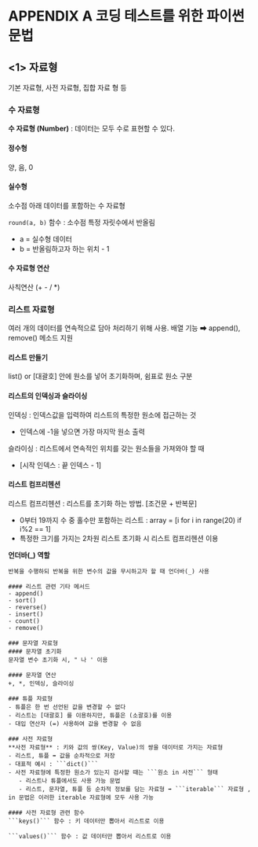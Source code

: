 # APPENDIX A 코딩 테스트를 위한 파이썬 문법

## <1> 자료형
기본 자료형, 사전 자료형, 집합 자료 형 등

### 수 자료형
**수 자료형 (Number)** : 데이터는 모두 수로 표현할 수 있다.

#### 정수형 
양, 음, 0

#### 실수형
소수점 아래 데이터를 포함하는 수 자료형

```round(a, b)``` 함수 : 소수점 특정 자릿수에서 반올림
- a = 실수형 데이터
- b = 반올림하고자 하는 위치 - 1

#### 수 자료형 연산
사칙연산 (+ - / *)

### 리스트 자료형
여러 개의 데이터를 연속적으로 담아 처리하기 위해 사용. 배열 기능 ➡ append(), remove() 메소드 지원

#### 리스트 만들기
list() or [대괄호] 안에 원소를 넣어 초기화하며, 쉼표로 원소 구분

#### 리스트의 인덱싱과 슬라이싱
인덱싱 : 인덱스값을 입력하여 리스트의 특정한 원소에 접근하는 것
- 인덱스에 -1을 넣으면 가장 마지막 원소 출력

슬라이싱 : 리스트에서 연속적인 위치를 갖는 원소들을 가져와야 할 때
- [시작 인덱스 : 끝 인덱스 - 1]

#### 리스트 컴프리헨션
리스트 컴프리헨션 : 리스트를 초기화 하는 방법. [조건문 + 반복문]
- 0부터 19까지 수 중 홀수만 포함하는 리스트 : array = [i for i in range(20) if i%2 == 1]
- 특정한 크기를 가지는 2차원 리스트 초기화 시 리스트 컴프리헨션 이용

**언더바(_) 역할**
```array = [[0] for _ in range(n)]
반복을 수행하되 반복을 위한 변수의 값을 무시하고자 할 때 언더바(_) 사용

#### 리스트 관련 기타 메서드
- append()
- sort()
- reverse()
- insert()
- count()
- remove()

### 문자열 자료형
#### 문자열 초기화
문자열 변수 초기화 시, " 나 ' 이용

#### 문자열 연산
+, *, 인덱싱, 슬라이싱

### 튜플 자료형
- 튜플은 한 번 선언된 값을 변경할 수 없다
- 리스트는 [대괄호] 를 이용하지만, 튜플은 (소괄호)를 이용
- 대입 연산자 (=) 사용하여 값을 변경할 수 없음

### 사전 자료형
**사전 자료형** : 키와 값의 쌍(Key, Value)의 쌍을 데이터로 가지는 자료형
- 리스트, 튜플 ➡ 값을 순차적으로 저장
- 대표적 예시 : ```dict()```
- 사전 자료형에 특정한 원소가 있는지 검사할 때는 ```원소 in 사전``` 형태
   - 리스트나 튜플에서도 사용 가능 문법
   - 리스트, 문자열, 튜플 등 순차적 정보를 담는 자료형 ➡ ```iterable``` 자료형 , in 문법은 이러한 iterable 자료형에 모두 사용 가능

#### 사전 자료형 관련 함수
```keys()``` 함수 : 키 데이터만 뽑아서 리스트로 이용

```values()``` 함수 : 값 데이터만 뽑아서 리스트로 이용





































